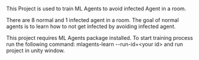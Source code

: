 This Project is used to train ML Agents to avoid infected Agent in a room.

There are 8 normal and 1 infected agent in a room. The goal of normal agents is to learn how to not get infected by avoiding infected agent.

This project requires ML Agents package installed. To start training process run the following command: mlagents-learn --run-id=\<your id> and run project in unity window.
